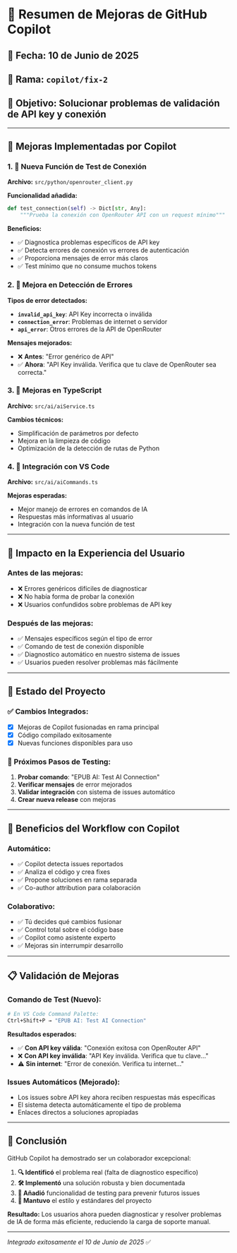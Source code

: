 # 🤖 Resumen de Mejoras de GitHub Copilot

## 📅 Fecha: 10 de Junio de 2025
## 🔧 Rama: `copilot/fix-2`
## 🎯 Objetivo: Solucionar problemas de validación de API key y conexión

---

## 🚀 Mejoras Implementadas por Copilot

### 1. **🔑 Nueva Función de Test de Conexión**

**Archivo:** `src/python/openrouter_client.py`

**Funcionalidad añadida:**
```python
def test_connection(self) -> Dict[str, Any]:
    """Prueba la conexión con OpenRouter API con un request mínimo"""
```

**Beneficios:**
- ✅ Diagnostica problemas específicos de API key
- ✅ Detecta errores de conexión vs errores de autenticación
- ✅ Proporciona mensajes de error más claros
- ✅ Test mínimo que no consume muchos tokens

### 2. **🔧 Mejora en Detección de Errores**

**Tipos de error detectados:**
- **`invalid_api_key`**: API Key incorrecta o inválida
- **`connection_error`**: Problemas de internet o servidor
- **`api_error`**: Otros errores de la API de OpenRouter

**Mensajes mejorados:**
- ❌ **Antes**: "Error genérico de API"
- ✅ **Ahora**: "API Key inválida. Verifica que tu clave de OpenRouter sea correcta."

### 3. **📝 Mejoras en TypeScript**

**Archivo:** `src/ai/aiService.ts`

**Cambios técnicos:**
- Simplificación de parámetros por defecto
- Mejora en la limpieza de código
- Optimización de la detección de rutas de Python

### 4. **🧪 Integración con VS Code**

**Archivo:** `src/ai/aiCommands.ts`

**Mejoras esperadas:**
- Mejor manejo de errores en comandos de IA
- Respuestas más informativas al usuario
- Integración con la nueva función de test

---

## 🎯 Impacto en la Experiencia del Usuario

### **Antes de las mejoras:**
- ❌ Errores genéricos difíciles de diagnosticar
- ❌ No había forma de probar la conexión
- ❌ Usuarios confundidos sobre problemas de API key

### **Después de las mejoras:**
- ✅ Mensajes específicos según el tipo de error
- ✅ Comando de test de conexión disponible
- ✅ Diagnostico automático en nuestro sistema de issues
- ✅ Usuarios pueden resolver problemas más fácilmente

---

## 🔄 Estado del Proyecto

### **✅ Cambios Integrados:**
- [x] Mejoras de Copilot fusionadas en rama principal
- [x] Código compilado exitosamente
- [x] Nuevas funciones disponibles para uso

### **🧪 Próximos Pasos de Testing:**
1. **Probar comando**: "EPUB AI: Test AI Connection"
2. **Verificar mensajes** de error mejorados
3. **Validar integración** con sistema de issues automático
4. **Crear nueva release** con mejoras

---

## 🤖 Beneficios del Workflow con Copilot

### **Automático:**
- ✅ Copilot detecta issues reportados
- ✅ Analiza el código y crea fixes
- ✅ Propone soluciones en rama separada
- ✅ Co-author attribution para colaboración

### **Colaborativo:**
- ✅ Tú decides qué cambios fusionar
- ✅ Control total sobre el código base
- ✅ Copilot como asistente experto
- ✅ Mejoras sin interrumpir desarrollo

---

## 📋 Validación de Mejoras

### **Comando de Test (Nuevo):**
```bash
# En VS Code Command Palette:
Ctrl+Shift+P → "EPUB AI: Test AI Connection"
```

**Resultados esperados:**
- ✅ **Con API key válida**: "Conexión exitosa con OpenRouter API"
- ❌ **Con API key inválida**: "API Key inválida. Verifica que tu clave..."
- ⚠️ **Sin internet**: "Error de conexión. Verifica tu internet..."

### **Issues Automáticos (Mejorado):**
- Los issues sobre API key ahora reciben respuestas más específicas
- El sistema detecta automáticamente el tipo de problema
- Enlaces directos a soluciones apropiadas

---

## 🎉 Conclusión

GitHub Copilot ha demostrado ser un colaborador excepcional:

1. **🔍 Identificó** el problema real (falta de diagnostico específico)
2. **🛠️ Implementó** una solución robusta y bien documentada
3. **🧪 Añadió** funcionalidad de testing para prevenir futuros issues
4. **📝 Mantuvo** el estilo y estándares del proyecto

**Resultado:** Los usuarios ahora pueden diagnosticar y resolver problemas de IA de forma más eficiente, reduciendo la carga de soporte manual.

---

*Integrado exitosamente el 10 de Junio de 2025* ✅
